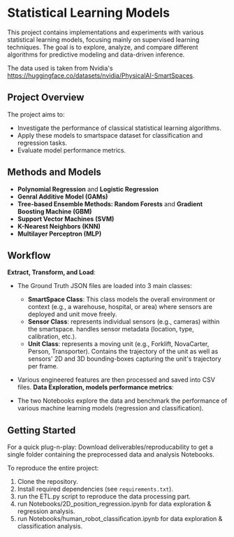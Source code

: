 # Statistical Learning Models

This project contains implementations and experiments with various statistical learning models, focusing mainly on supervised learning techniques. The goal is to explore, analyze, and compare different algorithms for predictive modeling and data-driven inference.

The data used is taken from Nvidia's https://huggingface.co/datasets/nvidia/PhysicalAI-SmartSpaces. 

## Project Overview

The project aims to:

- Investigate the performance of classical statistical learning algorithms.
- Apply these models to smartspace dataset for classification and regression tasks.
- Evaluate model performance metrics.

## Methods and Models

- **Polynomial Regression** and **Logistic Regression** 
- **Genral Additive Model (GAMs)**
- **Tree-based Ensemble Methods: Random Forests** and **Gradient Boosting Machine (GBM)**
- **Support Vector Machines (SVM)**
- **K-Nearest Neighbors (KNN)**
- **Multilayer Perceptron (MLP)**

## Workflow
**Extract, Transform, and Load**:
- The Ground Truth JSON files are loaded into 3 main classes:
    - **SmartSpace Class**: This class models the overall environment or context (e.g., a warehouse, hospital, or area) where sensors are deployed and unit move freely.
    - **Sensor Class**: represents individual sensors (e.g., cameras) within the smartspace. handles sensor metadata (location, type, calibration, etc.).
    - **Unit Class**: represents a moving unit (e.g., Forklift, NovaCarter, Person, Transporter). Contains the trajectory of the unit as well as sensors' 2D and 3D bounding-boxes capturing the unit's trajectory per frame. 

- Various engineered features are then processed and saved into CSV files.
**Data Exploration, models performance metrics**:
- The two Notebooks explore the data and benchmark the performance of various machine learning models (regression and classification).

## Getting Started
For a quick plug-n-play: Download deliverables/reproducability to get a single folder containing the preprocessed data and analysis Notebooks.

To reproduce the entire project:

1. Clone the repository.
2. Install required dependencies (see `requirements.txt`).
3. run the ETL.py script to reproduce the data processing part.
4. run Notebooks/2D_position_regression.ipynb for data exploration & regression analysis.
5. run Notebooks/human_robot_classification.ipynb for data exploration & classification analysis.
